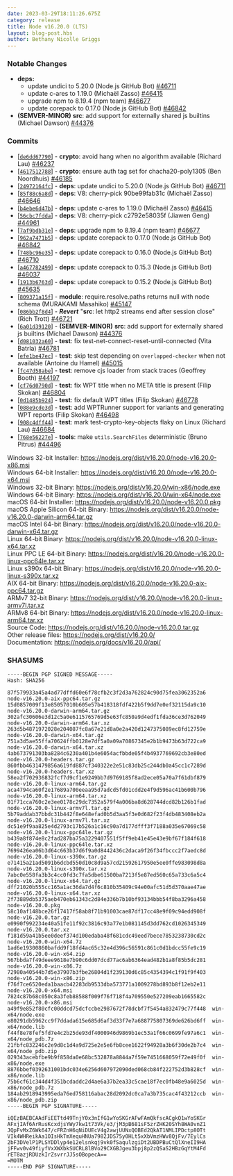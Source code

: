 ```yaml
---
date: 2023-03-29T18:11:26.675Z
category: release
title: Node v16.20.0 (LTS)
layout: blog-post.hbs
author: Bethany Nicolle Griggs
---
```


### Notable Changes

* **deps:**
  * update undici to 5.20.0 (Node.js GitHub Bot) [#46711](https://github.com/nodejs/node/pull/46711)
  * update c-ares to 1.19.0 (Michaël Zasso) [#46415](https://github.com/nodejs/node/pull/46415)
  * upgrade npm to 8.19.4 (npm team) [#46677](https://github.com/nodejs/node/pull/46677)
  * update corepack to 0.17.0 (Node.js GitHub Bot) [#46842](https://github.com/nodejs/node/pull/46842)
* **(SEMVER-MINOR)** **src**: add support for externally shared js builtins (Michael Dawson) [#44376](https://github.com/nodejs/node/pull/44376)

### Commits

* \[[`de6dd67790`](https://github.com/nodejs/node/commit/de6dd67790)] - **crypto**: avoid hang when no algorithm available (Richard Lau) [#46237](https://github.com/nodejs/node/pull/46237)
* \[[`4617512788`](https://github.com/nodejs/node/commit/4617512788)] - **crypto**: ensure auth tag set for chacha20-poly1305 (Ben Noordhuis) [#46185](https://github.com/nodejs/node/pull/46185)
* \[[`24972164fc`](https://github.com/nodejs/node/commit/24972164fc)] - **deps**: update undici to 5.20.0 (Node.js GitHub Bot) [#46711](https://github.com/nodejs/node/pull/46711)
* \[[`85f88c6a8d`](https://github.com/nodejs/node/commit/85f88c6a8d)] - **deps**: V8: cherry-pick 90be99fab31c (Michaël Zasso) [#46646](https://github.com/nodejs/node/pull/46646)
* \[[`b4ebe6d47b`](https://github.com/nodejs/node/commit/b4ebe6d47b)] - **deps**: update c-ares to 1.19.0 (Michaël Zasso) [#46415](https://github.com/nodejs/node/pull/46415)
* \[[`56cbc7fdda`](https://github.com/nodejs/node/commit/56cbc7fdda)] - **deps**: V8: cherry-pick c2792e58035f (Jiawen Geng) [#44961](https://github.com/nodejs/node/pull/44961)
* \[[`7af9bdb31e`](https://github.com/nodejs/node/commit/7af9bdb31e)] - **deps**: upgrade npm to 8.19.4 (npm team) [#46677](https://github.com/nodejs/node/pull/46677)
* \[[`962a7471b5`](https://github.com/nodejs/node/commit/962a7471b5)] - **deps**: update corepack to 0.17.0 (Node.js GitHub Bot) [#46842](https://github.com/nodejs/node/pull/46842)
* \[[`748bc96e35`](https://github.com/nodejs/node/commit/748bc96e35)] - **deps**: update corepack to 0.16.0 (Node.js GitHub Bot) [#46710](https://github.com/nodejs/node/pull/46710)
* \[[`a467782499`](https://github.com/nodejs/node/commit/a467782499)] - **deps**: update corepack to 0.15.3 (Node.js GitHub Bot) [#46037](https://github.com/nodejs/node/pull/46037)
* \[[`1913b6763d`](https://github.com/nodejs/node/commit/1913b6763d)] - **deps**: update corepack to 0.15.2 (Node.js GitHub Bot) [#45635](https://github.com/nodejs/node/pull/45635)
* \[[`809371a15f`](https://github.com/nodejs/node/commit/809371a15f)] - **module**: require.resolve.paths returns null with node schema (MURAKAMI Masahiko) [#45147](https://github.com/nodejs/node/pull/45147)
* \[[`086bb2f8d4`](https://github.com/nodejs/node/commit/086bb2f8d4)] - _**Revert**_ "**src**: let http2 streams end after session close" (Rich Trott) [#46721](https://github.com/nodejs/node/pull/46721)
* \[[`6a01d39120`](https://github.com/nodejs/node/commit/6a01d39120)] - **(SEMVER-MINOR)** **src**: add support for externally shared js builtins (Michael Dawson) [#44376](https://github.com/nodejs/node/pull/44376)
* \[[`d081032a60`](https://github.com/nodejs/node/commit/d081032a60)] - **test**: fix test-net-connect-reset-until-connected (Vita Batrla) [#46781](https://github.com/nodejs/node/pull/46781)
* \[[`efe1be47ec`](https://github.com/nodejs/node/commit/efe1be47ec)] - **test**: skip test depending on `overlapped-checker` when not available (Antoine du Hamel) [#45015](https://github.com/nodejs/node/pull/45015)
* \[[`fc47d58abe`](https://github.com/nodejs/node/commit/fc47d58abe)] - **test**: remove cjs loader from stack traces (Geoffrey Booth) [#44197](https://github.com/nodejs/node/pull/44197)
* \[[`cf76d0790d`](https://github.com/nodejs/node/commit/cf76d0790d)] - **test**: fix WPT title when no META title is present (Filip Skokan) [#46804](https://github.com/nodejs/node/pull/46804)
* \[[`0d1485b924`](https://github.com/nodejs/node/commit/0d1485b924)] - **test**: fix default WPT titles (Filip Skokan) [#46778](https://github.com/nodejs/node/pull/46778)
* \[[`088e9cde3d`](https://github.com/nodejs/node/commit/088e9cde3d)] - **test**: add WPTRunner support for variants and generating WPT reports (Filip Skokan) [#46498](https://github.com/nodejs/node/pull/46498)
* \[[`908c4dff44`](https://github.com/nodejs/node/commit/908c4dff44)] - **test**: mark test-crypto-key-objects flaky on Linux (Richard Lau) [#46684](https://github.com/nodejs/node/pull/46684)
* \[[`768e56227e`](https://github.com/nodejs/node/commit/768e56227e)] - **tools**: make `utils.SearchFiles` deterministic (Bruno Pitrus) [#44496](https://github.com/nodejs/node/pull/44496)

Windows 32-bit Installer: https://nodejs.org/dist/v16.20.0/node-v16.20.0-x86.msi \
Windows 64-bit Installer: https://nodejs.org/dist/v16.20.0/node-v16.20.0-x64.msi \
Windows 32-bit Binary: https://nodejs.org/dist/v16.20.0/win-x86/node.exe \
Windows 64-bit Binary: https://nodejs.org/dist/v16.20.0/win-x64/node.exe \
macOS 64-bit Installer: https://nodejs.org/dist/v16.20.0/node-v16.20.0.pkg \
macOS Apple Silicon 64-bit Binary: https://nodejs.org/dist/v16.20.0/node-v16.20.0-darwin-arm64.tar.gz \
macOS Intel 64-bit Binary: https://nodejs.org/dist/v16.20.0/node-v16.20.0-darwin-x64.tar.gz \
Linux 64-bit Binary: https://nodejs.org/dist/v16.20.0/node-v16.20.0-linux-x64.tar.xz \
Linux PPC LE 64-bit Binary: https://nodejs.org/dist/v16.20.0/node-v16.20.0-linux-ppc64le.tar.xz \
Linux s390x 64-bit Binary: https://nodejs.org/dist/v16.20.0/node-v16.20.0-linux-s390x.tar.xz \
AIX 64-bit Binary: https://nodejs.org/dist/v16.20.0/node-v16.20.0-aix-ppc64.tar.gz \
ARMv7 32-bit Binary: https://nodejs.org/dist/v16.20.0/node-v16.20.0-linux-armv7l.tar.xz \
ARMv8 64-bit Binary: https://nodejs.org/dist/v16.20.0/node-v16.20.0-linux-arm64.tar.xz \
Source Code: https://nodejs.org/dist/v16.20.0/node-v16.20.0.tar.gz \
Other release files: https://nodejs.org/dist/v16.20.0/ \
Documentation: https://nodejs.org/docs/v16.20.0/api/

### SHASUMS

```
-----BEGIN PGP SIGNED MESSAGE-----
Hash: SHA256

87f579933a45a4ad77dffd60e6f78cfb2c3f2d3a762824c90d75fea3062352a6  node-v16.20.0-aix-ppc64.tar.gz
15d0857009f13e85057010b605e57b418318fdf422b5f9dd7e0ef32115da9c10  node-v16.20.0-darwin-arm64.tar.gz
302afc30606e3d12c5a0e6115765769d5e63fc850a9d4edf1fda36ce3d762049  node-v16.20.0-darwin-arm64.tar.xz
263d5b4871972028e204087fc8a67e21d8a0e2a420d1247375089ec8fd12759e  node-v16.20.0-darwin-x64.tar.gz
751a3d5ae55ffa70624ffb0128e7df5a0a09a70867345e2b1b9473b63d722ca9  node-v16.20.0-darwin-x64.tar.xz
4ab673791303ba8284c6230a401b4e6054acfbbde05f4b4937769692cb3e80ed  node-v16.20.0-headers.tar.gz
860fbb4631479856a619fd887cf340322e2e51c83db25c244db0a45cc1c7289d  node-v16.20.0-headers.tar.xz
58ea2f702936832fcf7d9cf1e9249bb7d9769185f8ad2ece05a70a7f61dbf879  node-v16.20.0-linux-arm64.tar.gz
aca4794ca60f2e17689a700eeaa95d7adcd5fd01cdd2e4f9d596ac41b600b796  node-v16.20.0-linux-arm64.tar.xz
01f71cca760c2e3ee0178c29dc7352a579f4a006ba8d628744dcd82b126b1fad  node-v16.20.0-linux-armv7l.tar.gz
5b79addab37bbdc31b442f8e648efad0b5d3aa5f3e0d682f23f4db483408eb2a  node-v16.20.0-linux-armv7l.tar.xz
dc51e9f9aa825e4d2793c17b526a1c16c90a7d177dfff3f7188a035e67069c58  node-v16.20.0-linux-ppc64le.tar.gz
b439a8f874e8c2fad287ba75a3229407551f5ff9eb41e45e43e9bf67f184f618  node-v16.20.0-linux-ppc64le.tar.xz
7699426ea06b3d64c663b37d6f9a0d8442436c2daca9f26f34fbccc2f7aedc8d  node-v16.20.0-linux-s390x.tar.gz
e71415a21ad5091b6dcbd550d10c8d9a57cd21592617950e5ee0ffe983098d8a  node-v16.20.0-linux-s390x.tar.xz
7abc0e558fa3b3c4cc0fd3c7fa5dbe61500ba7213f5e87ed560c65a733c6a5c4  node-v16.20.0-linux-x64.tar.gz
dff21020b555cc165a1ac36da7d4f6c810b35409c94e00afc51d5d370aae47ae  node-v16.20.0-linux-x64.tar.xz
2f73889db5375aeb470eb61343c2d84e336b7b10bf93134bbb54f8ba3296a458  node-v16.20.0.pkg
58c10af148bce26f17417f58ab8f71b91003cae87df17cc48e9f09c94edd908f  node-v16.20.0.tar.gz
e0990f992234e40a51fe11f92c3816c93a77e1b081145d3dd762cd1026345349  node-v16.20.0.tar.xz
f181d59a41b5ee0deef374d100edaba48f681cdc49eed7bece7853238730cd2c  node-v16.20.0-win-x64.7z
1ad6e19300860bafdd9f18fd4ac65c32e4d396c56591c861c0d1bdcc55fe9c19  node-v16.20.0-win-x64.zip
567bbda7f49deee9618e7b90c6dd07dcd77ac6ab6364ead482b1a8f85b5dc281  node-v16.20.0-win-x86.7z
72980a40544b7d5e37907b3fbe26804d1f239130d6c85c4354394c1f91f9f403  node-v16.20.0-win-x86.zip
f76f7ce6520eda1baacb42283db9533dba573771a1009278bd893b8f12eb2e11  node-v16.20.0-x64.msi
7824c87b68c050c8a3feb88588f009f76f718f4a709550e527209eab1665582c  node-v16.20.0-x86.msi
a49f9e852f80cfc00ddcd75dcfccbe2987672f78dcbf7f5454a832479c77f448  win-x64/node.exe
e80291db5962cc9f7ddada615e685d6af3d33f7e7a688775807369de626bd6ff  win-x64/node.lib
f44f8e78fef5fd7e4c2b25de93df4000946d9869b1ec53a1f66c0699fe97a6c1  win-x64/node_pdb.7z
21fbfc832246c2e9d8c1d4a9d725e2e5e6fb8cee1622f94928a3b6f30de2b7c4  win-x64/node_pdb.zip
029343acebfbe9b9f858da0e68bc532878a8844a7f59e7451668059f72e49f0f  win-x86/node.exe
8876bbef0392631001bdc034e6256d607972090ded068cb84f222752d3b828cf  win-x86/node.lib
75b6cf61c344d4f351bcdaddc2d4ae6a37b2ea33c5cae18f7ec0fb48e9a6025d  win-x86/node_pdb.7z
184ab2918943995eda76ed758116abac28d2092dc0ca7a3b735cac4f43212ccb  win-x86/node_pdb.zip
-----BEGIN PGP SIGNATURE-----

iQEzBAEBCAAdFiEETtd49TnjY0x3nIfG1wYoSKGrAFwFAmQkfscACgkQ1wYoSKGr
AFxjIAf6ArRusKcxdjsYWy7kw1t73Vk/e3/jM3pB681sF5zrZHK20SYh8WA0vnZ1
JQpFvMxZ6Wk647/cFRZnH6qNiDUEcV4g2awjUUNxQOBEd2QkAT1NMLIPDctp8OTt
VIk4WHReikAa1OIsHkTmXequHNUa7982JDS75y0HLt5xXbVmzHWv8QjFv/7EylCs
2bF3DVelP1PLSYDDlyp4e12elsnkqj9vk0fSaqulzgiDt2UBDPBuCtQlXneII9HA
jFFwv0v49fiyfVxXWXbkSUCRL8lBVo29CXGBJgeu3bpj8p2zQSaS2HBzGqYtM4Fd
rET8azjRDUzkIrZsvrrJJ5sOBopecA==
=MOTM
-----END PGP SIGNATURE-----

```

